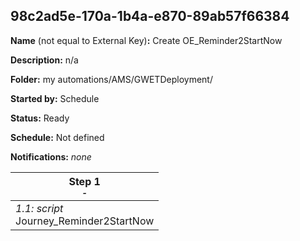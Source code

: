 ## 98c2ad5e-170a-1b4a-e870-89ab57f66384

**Name** (not equal to External Key)**:** Create OE_Reminder2StartNow

**Description:** n/a

**Folder:** my automations/AMS/GWETDeployment/

**Started by:** Schedule

**Status:** Ready

**Schedule:** Not defined

**Notifications:** _none_


| Step 1<br>_<small>-</small>_ |
| --- |
| _1.1: script_<br>Journey_Reminder2StartNow |
